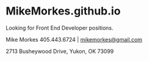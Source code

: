 # MikeMorkes.github.io

Looking for Front End Developer positions.

Mike Morkes
405.443.6724 | mikemorkes@gmail.com

2713 Busheywood Drive, Yukon, OK 73099
